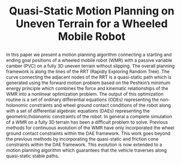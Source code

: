---
layout: project-page-new
title: "Quasi-Static Motion Planning on Uneven Terrain for a Wheeled Mobile Robot"
authors:
  - name: Vijay Eathakota
    sup: #
  - name: Gattupalli Aditya
    sup: #
  - name: K. Madhava Krishna
    sup: #
affiliations:
  - name: IIIT Hyderabad, India
    link: https://robotics.iiit.ac.in
    sup: #
permalink: /publications/2011/Eathakota_Quasi-Static-Motion-Planning/
abstract: "In this paper we present a motion planning algorithm connecting a starting and ending goal positions of a wheeled mobile robot (WMR) with a passive variable camber (PVC) on a fully 3D uneven terrain without slipping. The overall planning framework is along the lines of the RRT
(Rapidly Exploring Random Tree). The curve connecting the adjacent nodes of the RRT is a quasi-static path which is generated using the forward motion problem based on the Peshkin’s minimum energy principle which combines the force and kinematic relationships of the WMR into a nonlinear
optimization problem. The output of this optimization routine is a set of ordinary differential equations (ODEs) representing the non-holonomic constraints and wheel ground contact conditions
of the robot along with a set of differential algebraic equations (DAEs) representing the geometric/holonomic constraints of the robot. In general a complete simulation of a WMR on a fully
3D terrain has been a difficult problem to solve. Previous methods for continuous evolution of the WMR have only incorporated the wheel ground contact constraints within the DAE framework. This work goes beyond the previous methods by incorporating the quasi-static and friction cone constraints
within the DAE framework. This evolution is now extended to a motion planning algorithm which guarantees that the vehicle traverses along quasi-static stable paths."
paper: https://robotics.iiit.ac.in/uploads/Main/Publications/Eathakota_etal_iros11.pdf
video: https://robotics.iiit.ac.in/videos/Quasistatic/eathakota_etal_iros11.mp4
# iframe: https://www.youtube.com/embed/jhjskX4FQwA

---